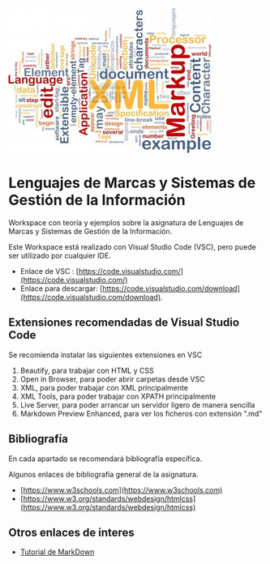 ![LMSGI](lmsgi.jpg "LMSGI")

# Lenguajes de Marcas y Sistemas de Gestión de la Información

Workspace con teoría y ejemplos sobre la asignatura de Lenguajes de Marcas y Sistemas de Gestión de la Información.

Este Workspace está realizado con Visual Studio Code (VSC), pero puede ser utilizado por cualquier IDE.

- Enlace de VSC : [https://code.visualstudio.com/](https://code.visualstudio.com/)
- Enlace para descargar: [https://code.visualstudio.com/download](https://code.visualstudio.com/download).

## Extensiones recomendadas de Visual Studio Code

Se recomienda instalar las siguientes extensiones en VSC

1. Beautify, para trabajar con HTML y CSS
2. Open in Browser, para poder abrir carpetas desde VSC
3. XML, para poder trabajar con XML principalmente
4. XML Tools, para poder trabajar con XPATH principalmente
5. Live Server, para poder arrancar un servidor ligero de manera sencilla
6. Markdown Preview Enhanced, para ver los ficheros con extensión ".md"

## Bibliografía

En cada apartado se recomendará bibliografía específica.

Algunos enlaces de bibliografía general de la asignatura.

- [https://www.w3schools.com](https://www.w3schools.com)
- [https://www.w3.org/standards/webdesign/htmlcss](https://www.w3.org/standards/webdesign/htmlcss)


## Otros enlaces de interes

- [Tutorial de MarkDown](https://www.markdownguide.org/basic-syntax/)
